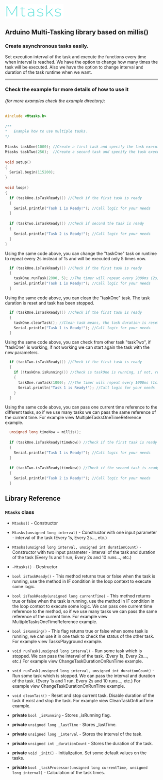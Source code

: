 ![Mtasks Logo](https://raw.githubusercontent.com/dobrishinov/Mtasks/develop/img/logo.PNG)

## Arduino Multi-Tasking library based on millis()

### Create asynchronous tasks easily.
Set execution interval of the task and execute the functions every time when interval is reached.
We have the option to change how many times the task will be executed.
Also we have the option to change interval and duration of the task runtime when we want.
  
-----------
### Check the example for more details of how to use it 
###### (for more examples check the example directory):

```cpp
#include <Mtasks.h>

/**
*	Example how to use multiple tasks.
*/

Mtasks taskOne(1000); //Create a first task and specify the task execution interval in miliseconds
Mtasks taskTwo(250);  //Create a second task and specify the task execution interval in miliseconds

void setup()
{
  Serial.begin(115200);
}

void loop()
{
  if (taskOne.isTaskReady()) //Check if the first task is ready
  {
    Serial.println("Task 1 is Ready!"); //Call logic for your needs
  }

  if (taskTwo.isTaskReady()) //Check if second the task is ready
  {
    Serial.println("Task 2 is Ready!"); //Call logic for your needs
  }
}

```


Using the same code above, you can change the "taskOne" task on runtime to repeat every 2s instead of 1s and will be executed only 5 times now. 
```cpp
  if (taskOne.isTaskReady()) //Check if the first task is ready
  {
    taskOne.runTask(2000, 5); //The timer will repeat every 2000ms (2s) and will call the callback only 5 times
    Serial.println("Task 1 is Ready!"); //Call logic for your needs
  }
```

Using the same code above, you can clean the "taskOne" task. The task duration is reset and task has been stopped. 
```cpp
  if (taskOne.isTaskReady()) //Check if the first task is ready
  {
    taskOne.clearTask(); //Clean task means, the task duration is reset and task has been stopped
    Serial.println("Task 1 is Ready!"); //Call logic for your needs
  }
```

Using the same code above, you can check from other task "taskTwo", if "taskOne" is working, if not working we can start again the task with the new parameters.
```cpp
  if (taskTwo.isTaskReady()) //Check if the first task is ready
  {
    if (!taskOne.isRunning()) //Check is taskOne is running, if not, run it with new parameters
    {
      taskOne.runTask(1000); ///The timer will repeat every 1000ms (1s)
      Serial.println("Task 1 is Ready!"); //Call logic for your needs
    }
  }
```

Using the same code above, you can pass one current time reference to the different tasks, so if we use many tasks we can pass the same reference of the current time. For example view MultipleTasksOneTimeReference example.
```cpp
  unsigned long timeNow = millis();

  if (taskOne.isTaskReady(timeNow)) //Check if the first task is ready
  {
    Serial.println("Task 1 is Ready!"); //Call logic for your needs
  }

  if (taskTwo.isTaskReady(timeNow)) //Check if the second task is ready
  {
    Serial.println("Task 2 is Ready!"); //Call logic for your needs
  }
```

## Library Reference
### `Mtasks` class

*  `Mtasks()` - Constructor

*  `Mtasks(unsigned long interval)` - Constructor with one input parameter - interval of the task (Every 1s, Every 2s..., etc.)

*  `Mtasks(unsigned long interval, unsigned int durationCount)` - Constructor with two input parameter - interval of the task and duration of the task (Every 1s and 1 run, Every 2s and 10 runs..., etc.)

*  `~Mtasks()` - Destructor

*  `bool isTaskReady()` - This method returns true or false when the task is running, use the method in IF condition in the loop context to execute some logic.

*  `bool isTaskReady(unsigned long currentTime)` - This method returns true or false when the task is running, use the method in IF condition in the loop context to execute some logic. We can pass one current time reference to the method, so if we use many tasks we can pass the same reference of the current time. For example view MultipleTasksOneTimeReference example.

*  `bool isRunning()` - This flag returns true or false when some task is running, we can use it in one task to check the status of the other task. For example view TasksPlayground example.

*  `void runTask(unsigned long interval)` - Run some task which is stopped. We can pass the interval of the task. (Every 1s, Every 2s..., etc.) For example view ChangeTaskDurationOnRunTime example.

*  `void runTask(unsigned long interval, unsigned int durationCount)` - Run some task which is stopped. We can pass the interval and duration of the task. (Every 1s and 1 run, Every 2s and 10 runs..., etc.) For example view ChangeTaskDurationOnRunTime example.

*  `void cleanTask()` - Reset and stop current task. Disable duration of the task if exist and stop the task. For example view CleanTaskOnRunTime example.

*  **private** `bool _isRunning` - Stores _isRunning flag.

*  **private** `unsigned long _lastTime` - Stores _lastTime.

*  **private** `unsigned long _interval` - Stores the interval of the task.

*  **private** `unsigned int _durationCount` - Stores the duration of the task.

*  **private** `void _init()` - Initialization. Set some default values on the tasks.

*  **private** `bool _taskProcessor(unsigned long currentTime, unsigned long interval)` - Calculation of the task times.


